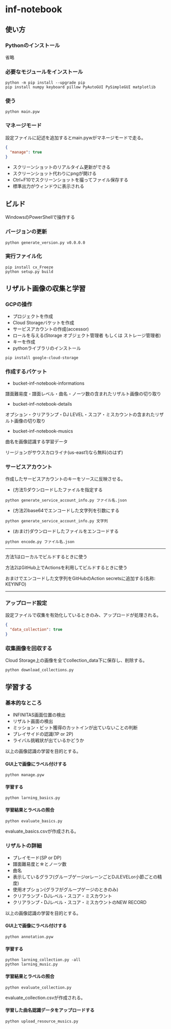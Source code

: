 # inf-notebook

## 使い方

### Pythonのインストール
省略

### 必要なモジュールをインストール
```
python -m pip install --upgrade pip
pip install numpy keyboard pillow PyAutoGUI PySimpleGUI matplotlib
```

### 使う
```
python main.pyw
```

### マネージモード
設定ファイルに記述を追加するとmain.pywがマネージモードで走る。
```json:setting.json
{
  "manage": true
}
```
- スクリーンショットのリアルタイム更新ができる
- スクリーンショット代わりにpngが開ける
- Ctrl+F10でスクリーンショットを撮ってファイル保存する
- 標準出力がウィンドウに表示される

## ビルド

WindowsのPowerShellで操作する

### バージョンの更新
```shell
python generate_version.py v0.0.0.0
```

### 実行ファイル化
```shell
pip install cx_Freeze
python setup.py build
```

## リザルト画像の収集と学習

### GCPの操作
- プロジェクトを作成
- Cloud Storageバケットを作成
- サービスアカウントの作成(accessor)
- ロールを与える(Storage オブジェクト管理者 もしくは ストレージ管理者)
- キーを作成
- pythonライブラリのインストール
```shell
pip install google-cloud-storage
```

### 作成するバケット
- bucket-inf-notebook-informations

譜面難易度・譜面レベル・曲名・ノーツ数の含まれたリザルト画像の切り取り

- bucket-inf-notebook-details

オプション・クリアランプ・DJ LEVEL・スコア・ミスカウントの含まれたリザルト画像の切り取り

- bucket-inf-notebook-musics

曲名を画像認識する学習データ

リージョンがサウスカロライナ(us-east1)なら無料(のはず)

### サービスアカウント
作成したサービスアカウントのキーをソースに反映させる。

- (方法1)ダウンロードしたファイルを指定する
```shell
python generate_service_account_info.py ファイル名.json
```


- (方法2)base64でエンコードした文字列を引数にする
```shell
python generate_service_account_info.py 文字列
```


- (おまけ)ダウンロードしたファイルをエンコードする
```shell
python encode.py ファイル名.json
```

***
方法1はローカルでビルドするときに使う

方法2はGitHub上でActionsを利用してビルドするときに使う

おまけでエンコードした文字列をGitHubのAction secretsに追加する(名称: KEYINFO)
***

### アップロード設定
設定ファイルで収集を有効化しているときのみ、アップロードが処理される。
```json:setting.json
{
  "data_collection": true
}
```

### 収集画像を回収する
Cloud Storage上の画像を全てcollection_data下に保存し、削除する。
```shell
python download_collections.py
```

## 学習する

### 基本的なところ
- INFINITAS画面位置の検出
- リザルト画面の検出
- ミッション・ビット獲得のカットインが出ていないことの判断
- プレイサイドの認識(1P or 2P)
- ライバル挑戦状が出ているかどうか

以上の画像認識の学習を目的とする。

#### GUI上で画像にラベル付けする
```shell
python manage.pyw
```

#### 学習する
```shell
python larning_basics.py
```

#### 学習結果とラベルの照合
```shell
python evaluate_basics.py
```
evaluate_basics.csvが作成される。

### リザルトの詳細
- プレイモード(SP or DP)
- 譜面難易度と☆とノーツ数
- 曲名
- 表示しているグラフ(グルーブゲージorレーンごとDJLEVELor小節ごとの精度)
- 使用オプション(グラフがグループゲージのときのみ)
- クリアランプ・DJレベル・スコア・ミスカウント
- クリアランプ・DJレベル・スコア・ミスカウントのNEW RECORD

以上の画像認識の学習を目的とする。

#### GUI上で画像にラベル付けする
```shell
python annotation.pyw
```

#### 学習する
```shell
python larning_collection.py -all
python larning_music.py
```

#### 学習結果とラベルの照合
```shell
python evaluate_collection.py
```

evaluate_collection.csvが作成される。

#### 学習した曲名認識データをアップロードする
```shell
python upload_resource_musics.py
```
